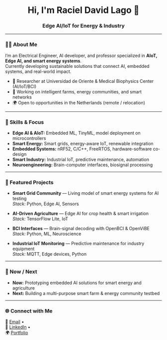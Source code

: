 <!-- hero:start -->
<h1 align="center">Hi, I'm Raciel David Lago 👋</h1>
<h3 align="center">Edge AI/IoT for Energy & Industry</h3>
<!-- hero:end -->

---

### 👨‍💻 About Me
I’m an Electrical Engineer, AI developer, and professor specialized in **AIoT, Edge AI, and smart energy systems**.  
Currently developing sustainable solutions that connect AI, embedded systems, and real-world impact.

- 🔬 Researcher at Universidad de Oriente & Medical Biophysics Center (AI/IoT/BCI)  
- 🌱 Working on intelligent farms, energy communities, and smart networks  
- 🌍 Open to opportunities in the Netherlands (remote / relocation)  

---

### 🧠 Skills & Focus
- **Edge AI & AIoT:** Embedded ML, TinyML, model deployment on microcontrollers  
- **Smart Energy:** Smart grids, energy-aware IoT, renewable integration  
- **Embedded Systems:** nRF52, C/C++, FreeRTOS, hardware-software co-design  
- **Smart Industry:** Industrial IoT, predictive maintenance, automation  
- **Neuroengineering:** Brain-computer interfaces, biosignal processing  

---

### 🚀 Featured Projects
- **Smart Grid Community** — Living model of smart energy systems for AI testing  
  *Stack:* Python, Edge AI, Sensors  

- **AI-Driven Agriculture** — Edge AI for crop health & smart irrigation  
  *Stack:* TensorFlow Lite, IoT  

- **BCI Interfaces** — Brain-signal decoding with OpenBCI & OpenViBE  
  *Stack:* Python, ML, Neuroscience  

- **Industrial IoT Monitoring** — Predictive maintenance for industry equipment  
  *Stack:* MQTT, Edge devices, Python  

---

### 📌 Now / Next
- **Now:** Prototyping embedded AI solutions for smart energy and agriculture  
- **Next:** Building a multi-purpose smart farm & energy community testbed  

---

### 🌐 Connect with Me
📧 [Email](mailto:raciel@email.com) •  
🔗 [LinkedIn](https://www.linkedin.com/in/racieldavid/) •  
🌍 [Portfolio](https://racieldavid.github.io)
